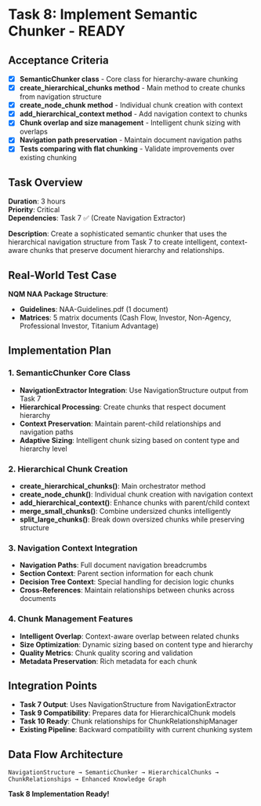 # Task 8: Implement Semantic Chunker - READY

## Acceptance Criteria
- [x] **SemanticChunker class** - Core class for hierarchy-aware chunking
- [x] **create_hierarchical_chunks method** - Main method to create chunks from navigation structure  
- [x] **create_node_chunk method** - Individual chunk creation with context
- [x] **add_hierarchical_context method** - Add navigation context to chunks
- [x] **Chunk overlap and size management** - Intelligent chunk sizing with overlaps
- [x] **Navigation path preservation** - Maintain document navigation paths
- [x] **Tests comparing with flat chunking** - Validate improvements over existing chunking

## Task Overview
**Duration**: 3 hours  
**Priority**: Critical  
**Dependencies**: Task 7 ✅ (Create Navigation Extractor)

**Description**: Create a sophisticated semantic chunker that uses the hierarchical navigation structure from Task 7 to create intelligent, context-aware chunks that preserve document hierarchy and relationships.

## Real-World Test Case
**NQM NAA Package Structure**:
- **Guidelines**: NAA-Guidelines.pdf (1 document)
- **Matrices**: 5 matrix documents (Cash Flow, Investor, Non-Agency, Professional Investor, Titanium Advantage)

## Implementation Plan

### 1. **SemanticChunker Core Class**
- **NavigationExtractor Integration**: Use NavigationStructure output from Task 7
- **Hierarchical Processing**: Create chunks that respect document hierarchy
- **Context Preservation**: Maintain parent-child relationships and navigation paths
- **Adaptive Sizing**: Intelligent chunk sizing based on content type and hierarchy level

### 2. **Hierarchical Chunk Creation**
- **create_hierarchical_chunks()**: Main orchestrator method
- **create_node_chunk()**: Individual chunk creation with navigation context
- **add_hierarchical_context()**: Enhance chunks with parent/child context
- **merge_small_chunks()**: Combine undersized chunks intelligently
- **split_large_chunks()**: Break down oversized chunks while preserving structure

### 3. **Navigation Context Integration**
- **Navigation Paths**: Full document navigation breadcrumbs
- **Section Context**: Parent section information for each chunk
- **Decision Tree Context**: Special handling for decision logic chunks
- **Cross-References**: Maintain relationships between chunks across documents

### 4. **Chunk Management Features**
- **Intelligent Overlap**: Context-aware overlap between related chunks
- **Size Optimization**: Dynamic sizing based on content type and hierarchy
- **Quality Metrics**: Chunk quality scoring and validation
- **Metadata Preservation**: Rich metadata for each chunk

## Integration Points
- **Task 7 Output**: Uses NavigationStructure from NavigationExtractor
- **Task 9 Compatibility**: Prepares data for HierarchicalChunk models
- **Task 10 Ready**: Chunk relationships for ChunkRelationshipManager
- **Existing Pipeline**: Backward compatibility with current chunking system

## Data Flow Architecture
```
NavigationStructure → SemanticChunker → HierarchicalChunks → 
ChunkRelationships → Enhanced Knowledge Graph
```

**Task 8 Implementation Ready!**
